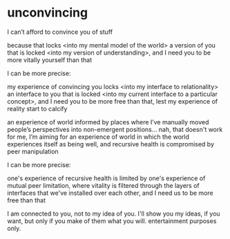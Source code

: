 # unconvincing

I can’t afford to convince you of stuff

because that locks \<into my mental model of the world> a version of you that is locked \<into my version of understanding>, and I need you to be more vitally yourself than that

I can be more precise:

my experience of convincing you locks \<into my interface to relationality> an interface to you that is locked \<into my current interface to a particular concept>, and I need you to be more free than that, lest my experience of reality start to calcify

an experience of world informed by places where I’ve manually moved people’s perspectives into non-emergent positions… nah, that doesn't work for me, I’m aiming for an experience of world in which the world experiences itself as being well, and recursive health is compromised by peer manipulation

I can be more precise:

one's experience of recursive health is limited by one's experience of mutual peer limitation, where vitality is filtered through the layers of interfaces that we've installed over each other, and I need us to be more free than that

I am connected to you, not to my idea of you. I'll show you my ideas, if you want, but only if you make of them what you will. entertainment purposes only.
